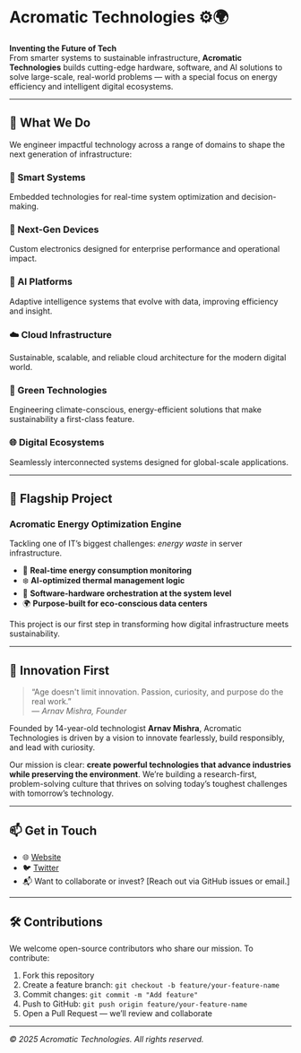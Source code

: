 # Acromatic Technologies ⚙️🌍

**Inventing the Future of Tech**  
From smarter systems to sustainable infrastructure, **Acromatic Technologies** builds cutting-edge hardware, software, and AI solutions to solve large-scale, real-world problems — with a special focus on energy efficiency and intelligent digital ecosystems.

---

## 🚀 What We Do

We engineer impactful technology across a range of domains to shape the next generation of infrastructure:

### 🧠 Smart Systems
Embedded technologies for real-time system optimization and decision-making.

### 🔧 Next-Gen Devices
Custom electronics designed for enterprise performance and operational impact.

### 🤖 AI Platforms
Adaptive intelligence systems that evolve with data, improving efficiency and insight.

### ☁️ Cloud Infrastructure
Sustainable, scalable, and reliable cloud architecture for the modern digital world.

### 🌱 Green Technologies
Engineering climate-conscious, energy-efficient solutions that make sustainability a first-class feature.

### 🌐 Digital Ecosystems
Seamlessly interconnected systems designed for global-scale applications.

---

## 🌟 Flagship Project  
### **Acromatic Energy Optimization Engine**

Tackling one of IT’s biggest challenges: *energy waste* in server infrastructure.

- 🔋 **Real-time energy consumption monitoring**  
- ❄️ **AI-optimized thermal management logic**  
- 🧠 **Software-hardware orchestration at the system level**  
- 🌍 **Purpose-built for eco-conscious data centers**

This project is our first step in transforming how digital infrastructure meets sustainability.

---

## 🧬 Innovation First

> “Age doesn't limit innovation. Passion, curiosity, and purpose do the real work.”  
> — *Arnav Mishra, Founder*

Founded by 14-year-old technologist **Arnav Mishra**, Acromatic Technologies is driven by a vision to innovate fearlessly, build responsibly, and lead with curiosity.

Our mission is clear: **create powerful technologies that advance industries while preserving the environment**. We’re building a research-first, problem-solving culture that thrives on solving today’s toughest challenges with tomorrow’s technology.

---

## 📫 Get in Touch

- 🌐 [Website](https://acromatic-technologies.github.io/)
- 🐦 [Twitter](https://twitter.com/Acromatic_Tech)
- 📬 Want to collaborate or invest? [Reach out via GitHub issues or email.]

---

## 🛠️ Contributions

We welcome open-source contributors who share our mission. To contribute:

1. Fork this repository  
2. Create a feature branch: `git checkout -b feature/your-feature-name`  
3. Commit changes: `git commit -m "Add feature"`  
4. Push to GitHub: `git push origin feature/your-feature-name`  
5. Open a Pull Request — we’ll review and collaborate

---

*© 2025 Acromatic Technologies. All rights reserved.*
